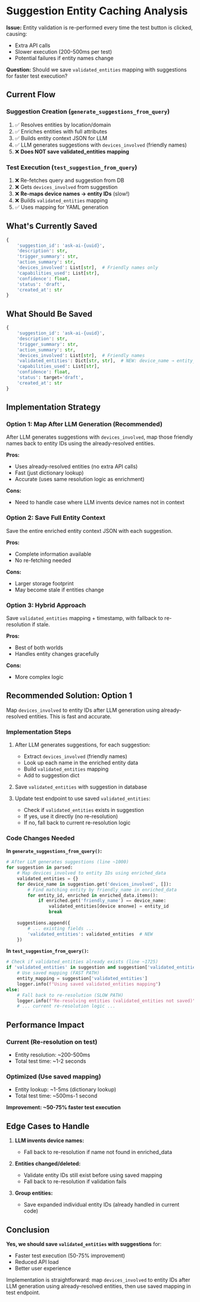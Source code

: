 # Suggestion Entity Caching Analysis

**Issue:** Entity validation is re-performed every time the test button is clicked, causing:
- Extra API calls
- Slower execution (200-500ms per test)
- Potential failures if entity names change

**Question:** Should we save `validated_entities` mapping with suggestions for faster test execution?

## Current Flow

### Suggestion Creation (`generate_suggestions_from_query`)
1. ✅ Resolves entities by location/domain
2. ✅ Enriches entities with full attributes
3. ✅ Builds entity context JSON for LLM
4. ✅ LLM generates suggestions with `devices_involved` (friendly names)
5. ❌ **Does NOT save validated_entities mapping**

### Test Execution (`test_suggestion_from_query`)
1. ❌ Re-fetches query and suggestion from DB
2. ❌ Gets `devices_involved` from suggestion
3. ❌ **Re-maps device names → entity IDs** (slow!)
4. ❌ Builds `validated_entities` mapping
5. ✅ Uses mapping for YAML generation

## What's Currently Saved

```python
{
    'suggestion_id': 'ask-ai-{uuid}',
    'description': str,
    'trigger_summary': str,
    'action_summary': str,
    'devices_involved': List[str],  # Friendly names only
    'capabilities_used': List[str],
    'confidence': float,
    'status': 'draft',
    'created_at': str
}
```

## What Should Be Saved

```python
{
    'suggestion_id': 'ask-ai-{uuid}',
    'description': str,
    'trigger_summary': str,
    'action_summary': str,
    'devices_involved': List[str],  # Friendly names
    'validated_entities': Dict[str, str],  # NEW: device_name → entity_id mapping
    'capabilities_used': List[str],
    'confidence': float,
    'status': target='draft',
    'created_at': str
}
```

## Implementation Strategy

### Option 1: Map After LLM Generation (Recommended)
After LLM generates suggestions with `devices_involved`, map those friendly names back to entity IDs using the already-resolved entities.

**Pros:**
- Uses already-resolved entities (no extra API calls)
- Fast (just dictionary lookup)
- Accurate (uses same resolution logic as enrichment)

**Cons:**
- Need to handle case where LLM invents device names not in context

### Option 2: Save Full Entity Context
Save the entire enriched entity context JSON with each suggestion.

**Pros:**
- Complete information available
- No re-fetching needed

**Cons:**
- Larger storage footprint
- May become stale if entities change

### Option 3: Hybrid Approach
Save `validated_entities` mapping + timestamp, with fallback to re-resolution if stale.

**Pros:**
- Best of both worlds
- Handles entity changes gracefully

**Cons:**
- More complex logic

## Recommended Solution: Option 1

Map `devices_involved` to entity IDs after LLM generation using already-resolved entities. This is fast and accurate.

### Implementation Steps

1. After LLM generates suggestions, for each suggestion:
   - Extract `devices_involved` (friendly names)
   - Look up each name in the enriched entity data
   - Build `validated_entities` mapping
   - Add to suggestion dict

2. Save `validated_entities` with suggestion in database

3. Update test endpoint to use saved `validated_entities`:
   - Check if `validated_entities` exists in suggestion
   - If yes, use it directly (no re-resolution)
   - If no, fall back to current re-resolution logic

### Code Changes Needed

**In `generate_suggestions_from_query()`:**
```python
# After LLM generates suggestions (line ~1000)
for suggestion in parsed:
    # Map devices_involved to entity IDs using enriched_data
    validated_entities = {}
    for device_name in suggestion.get('devices_involved', []):
        # Find matching entity by friendly_name in enriched_data
        for entity_id, enriched in enriched_data.items():
            if enriched.get('friendly_name') == device_name:
                validated_entities[device вполне] = entity_id
                break
    
    suggestions.append({
        # ... existing fields ...
        'validated_entities': validated_entities  # NEW
    })
```

**In `test_suggestion_from_query()`:**
```python
# Check if validated_entities already exists (line ~1725)
if 'validated_entities' in suggestion and suggestion['validated_entities']:
    # Use saved mapping (FAST PATH)
    entity_mapping = suggestion['validated_entities']
    logger.info(f"Using saved validated_entities mapping")
else:
    # Fall back to re-resolution (SLOW PATH)
    logger.info(f"Re-resolving entities (validated_entities not saved)")
    # ... current re-resolution logic ...
```

## Performance Impact

### Current (Re-resolution on test)
- Entity resolution: ~200-500ms
- Total test time: ~1-2 seconds

### Optimized (Use saved mapping)
- Entity lookup: ~1-5ms (dictionary lookup)
- Total test time: ~500ms-1 second

**Improvement: ~50-75% faster test execution**

## Edge Cases to Handle

1. **LLM invents device names:** 
   - Fall back to re-resolution if name not found in enriched_data

2. **Entities changed/deleted:**
   - Validate entity IDs still exist before using saved mapping
   - Fall back to re-resolution if validation fails

3. **Group entities:**
   - Save expanded individual entity IDs (already handled in current code)

## Conclusion

**Yes, we should save `validated_entities` with suggestions** for:
- Faster test execution (50-75% improvement)
- Reduced API load
- Better user experience

Implementation is straightforward: map `devices_involved` to entity IDs after LLM generation using already-resolved entities, then use saved mapping in test endpoint.

